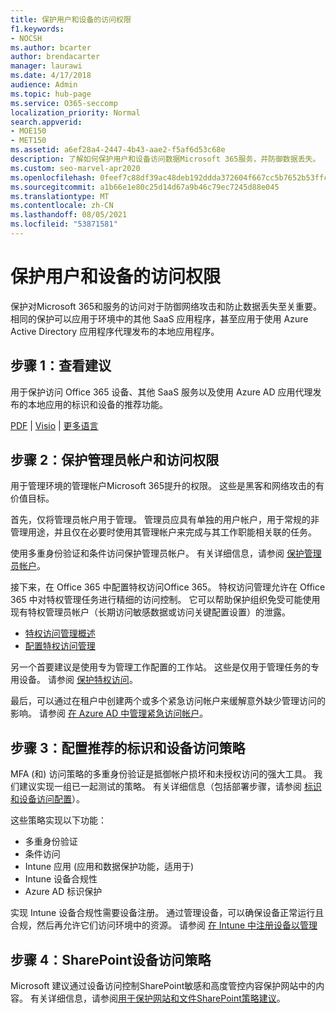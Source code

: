 ```yaml
---
title: 保护用户和设备的访问权限
f1.keywords:
- NOCSH
ms.author: bcarter
author: brendacarter
manager: laurawi
ms.date: 4/17/2018
audience: Admin
ms.topic: hub-page
ms.service: O365-seccomp
localization_priority: Normal
search.appverid:
- MOE150
- MET150
ms.assetid: a6ef28a4-2447-4b43-aae2-f5af6d53c68e
description: 了解如何保护用户和设备访问数据Microsoft 365服务，并防御数据丢失。
ms.custom: seo-marvel-apr2020
ms.openlocfilehash: 0feef7c88df39ac48deb192ddda372604f667cc5b7652b53ffcd50dce78f15ce
ms.sourcegitcommit: a1b66e1e80c25d14d67a9b46c79ec7245d88e045
ms.translationtype: MT
ms.contentlocale: zh-CN
ms.lasthandoff: 08/05/2021
ms.locfileid: "53871581"
---
```

# <a name="protect-user-and-device-access"></a>保护用户和设备的访问权限

保护对Microsoft 365和服务的访问对于防御网络攻击和防止数据丢失至关重要。 相同的保护可以应用于环境中的其他 SaaS 应用程序，甚至应用于使用 Azure Active Directory 应用程序代理发布的本地应用程序。
  
## <a name="step-1-review-recommendations"></a>步骤 1：查看建议

用于保护访问 Office 365 设备、其他 SaaS 服务以及使用 Azure AD 应用代理发布的本地应用的标识和设备的推荐功能。
  
[PDF](https://go.microsoft.com/fwlink/p/?linkid=841656) | [Visio](https://go.microsoft.com/fwlink/p/?linkid=841657) | [更多语言](https://www.microsoft.com/download/details.aspx?id=55032)
  
## <a name="step-2-protect-administrator-accounts-and-access"></a>步骤 2：保护管理员帐户和访问权限
用于管理环境的管理帐户Microsoft 365提升的权限。 这些是黑客和网络攻击的有价值目标。 

首先，仅将管理员帐户用于管理。 管理员应具有单独的用户帐户，用于常规的非管理用途，并且仅在必要时使用其管理帐户来完成与其工作职能相关联的任务。

使用多重身份验证和条件访问保护管理员帐户。 有关详细信息，请参阅 [保护管理员帐户](../security/office-365-security/identity-access-prerequisites.md#protecting-administrator-accounts)。 

接下来，在 Office 365 中配置特权访问Office 365。 特权访问管理允许在 Office 365 中对特权管理任务进行精细的访问控制。 它可以帮助保护组织免受可能使用现有特权管理员帐户（长期访问敏感数据或访问关键配置设置）的泄露。

- [特权访问管理概述](privileged-access-management-overview.md)
- [配置特权访问管理](privileged-access-management-configuration.md)

另一个首要建议是使用专为管理工作配置的工作站。 这些是仅用于管理任务的专用设备。 请参阅 [保护特权访问](/windows-server/identity/securing-privileged-access/securing-privileged-access)。

最后，可以通过在租户中创建两个或多个紧急访问帐户来缓解意外缺少管理访问的影响。 请参阅 [在 Azure AD 中管理紧急访问帐户](/azure/active-directory/users-groups-roles/directory-emergency-access)。 

## <a name="step-3-configure-recommended-identity-and-device-access-policies"></a>步骤 3：配置推荐的标识和设备访问策略
MFA (和) 访问策略的多重身份验证是抵御帐户损坏和未授权访问的强大工具。 我们建议实现一组已一起测试的策略。 有关详细信息（包括部署步骤，请参阅 [标识和设备访问配置](../security/office-365-security/microsoft-365-policies-configurations.md)）。

 这些策略实现以下功能：
- 多重身份验证
- 条件访问
- Intune 应用 (应用和数据保护功能，适用于) 
- Intune 设备合规性
- Azure AD 标识保护

实现 Intune 设备合规性需要设备注册。 通过管理设备，可以确保设备正常运行且合规，然后再允许它们访问环境中的资源。 请参阅 [在 Intune 中注册设备以管理](/intune-classic/deploy-use/enroll-devices-in-microsoft-intune)

## <a name="step-4-configure-sharepoint-device-access-policies"></a>步骤 4：SharePoint设备访问策略

Microsoft 建议通过设备访问控制SharePoint敏感和高度管控内容保护网站中的内容。 有关详细信息，请参阅[用于保护网站和文件SharePoint策略建议](../security/office-365-security/sharepoint-file-access-policies.md)。



